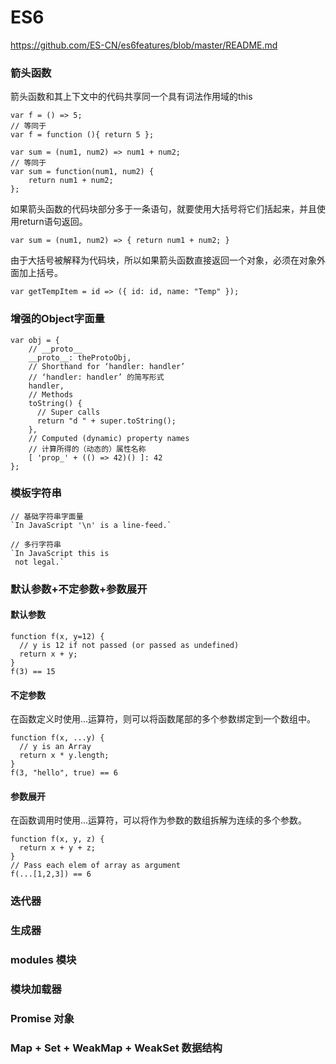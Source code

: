 # ES6
https://github.com/ES-CN/es6features/blob/master/README.md

### 箭头函数
箭头函数和其上下文中的代码共享同一个具有词法作用域的this

```
var f = () => 5;
// 等同于
var f = function (){ return 5 };

var sum = (num1, num2) => num1 + num2;
// 等同于
var sum = function(num1, num2) {
    return num1 + num2;
};
```
如果箭头函数的代码块部分多于一条语句，就要使用大括号将它们括起来，并且使用return语句返回。
```
var sum = (num1, num2) => { return num1 + num2; }
```

由于大括号被解释为代码块，所以如果箭头函数直接返回一个对象，必须在对象外面加上括号。
```
var getTempItem = id => ({ id: id, name: "Temp" });
```

### 增强的Object字面量
```
var obj = {
    // __proto__
    __proto__: theProtoObj,
    // Shorthand for ‘handler: handler’
    // ‘handler: handler’ 的简写形式
    handler,
    // Methods
    toString() {
      // Super calls
      return "d " + super.toString();
    },
    // Computed (dynamic) property names
    // 计算所得的（动态的）属性名称
    [ 'prop_' + (() => 42)() ]: 42
};
```

### 模板字符串
```
// 基础字符串字面量
`In JavaScript '\n' is a line-feed.`
```
```
// 多行字符串
`In JavaScript this is
 not legal.`
```

### 默认参数+不定参数+参数展开
#### 默认参数
```
function f(x, y=12) {
  // y is 12 if not passed (or passed as undefined)
  return x + y;
}
f(3) == 15
```
#### 不定参数
在函数定义时使用...运算符，则可以将函数尾部的多个参数绑定到一个数组中。
```
function f(x, ...y) {
  // y is an Array
  return x * y.length;
}
f(3, "hello", true) == 6
```
#### 参数展开
在函数调用时使用...运算符，可以将作为参数的数组拆解为连续的多个参数。 
```
function f(x, y, z) {
  return x + y + z;
}
// Pass each elem of array as argument
f(...[1,2,3]) == 6
```

### 迭代器

### 生成器

### modules 模块

### 模块加载器

### Promise 对象

### Map + Set + WeakMap + WeakSet 数据结构

### 